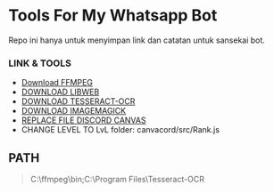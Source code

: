 <h1>Tools For My Whatsapp Bot</h1>

Repo ini hanya untuk menyimpan link dan catatan untuk sansekai bot.

### LINK & TOOLS
- [Download FFMPEG](https://www.wikihow.com/Install-FFmpeg-on-Windows)
- [DOWNLOAD LIBWEB](https://developers.google.com/speed/webp/download)
- [DOWNLOAD TESSERACT-OCR](https://digi.bib.uni-mannheim.de/tesseract/tesseract-ocr-w64-setup-v5.2.0.20220712.exe)
- [DOWNLOAD IMAGEMAGICK](https://imagemagick.org/script/download.php)
- [REPLACE FILE DISCORD CANVAS](https://raw.githubusercontent.com/Sansekai/discord-canvas/master/src/greetings/Base.js)
- CHANGE LEVEL TO LvL folder: canvacord/src/Rank.js

## PATH
> C:\ffmpeg\bin;C:\Program Files\Tesseract-OCR
